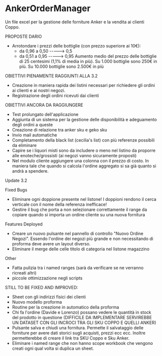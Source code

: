 # AnkerOrderManager
Un file excel per la gestione delle forniture Anker e la vendita ai clienti Coppo.


PROPOSTE DARIO
- Arrotondare i prezzi delle bottiglie (con prezzo superiore ai 10€):
  - da 0,96 a 0,50 -----> 0,5
  - da 0,51 a 0,95 -----> 0,95
Aumento medio del prezzo delle bottiglie di 25 centesimi (1,1% di media in più).
Su 1.000 bottiglie sono 250€ in più.
Su 10.000 bottiglie sono 2.500€ in più 


OBIETTIVI PIENAMENTE RAGGIUNTI ALLA 3.2
- Creazione in maniera rapida dei listini necessari per richiedere gli ordini ai clienti e ai nostri negozi.
- Registrazione degli ordini ricevuti dai clienti

OBIETTIVI ANCORA DA RAGGIUNGERE
- Test prolungato dell'applicazione
- Aggiunta di un sistema per la gestione delle disponibilità e adeguamento degli ordini a queste
- Creazione di relazione tra anker sku e geko sku
- Invio mail automatiche
- Completamento della black list (cecilia's list) con più referenze possibili da eliminare
- Capire se i liquori misti sono da includere o meno nel listino da proporre alle enoteche/grossisti (ai negozi vanno sicuramente proposti)
- Nel modulo cliente aggiungere una colonna con il prezzo di costo. In maniera tale che quando si calcola l'ordine aggregato si sa già quanto si andrà a spendere.


Update 3.2

Fixed Bugs
- Eliminare ogni doppione presente nel listone! I doppioni rendono il cerca verticale con il nome della referenza inefficace!
- Gestire il bug che porta a non selezionare correttamente il range da copiare quando si importa un ordine cliente su una nuova fornitura 

Features Deployed
- Creare un nuovo pulsante nel pannello di controllo "Nuovo Ordine Negozi". Essendo l'ordine dei negozi più grande e non necessitando di proforma deve avere un layout diverso.
- Eliminare il merge delle celle titolo di categoria nel listone magazzino

Other
- Fatta pulizia tra i named ranges (sarà da verificare se ne verranno ricreati altri)
- piccole ottimizzazione negli scripts

  
STILL TO BE FIXED AND IMPROVED:
  - Sheet con gli indirizzi fisici dei clienti
  - Nuovo modello proforma
  - Routine per la creazione in automatico della proforma
  - Chi fa l'ordine (Davide e Lorenzo) possano vedere le quantità in stock del prodotto in questione (DIFFICILE DA IMPLEMENTARE SERVIREBBE UN DATASET CON GLI INCROCI TRA GLI SKU COPPO E QUELLI ANKER)
  - Pulsante salva e chiudi una fornitura. Permette il salvataggio delle forniture per avere dati storici sugli acquisti, prezzi ecc ecc. Inoltre permetterebbe di creare il link tra SKU Coppo e Sku Anker.
  - Eliminare i named range che non hanno scope workbook che vengono creati ogni qual volta si duplica un sheet.
